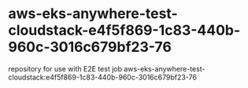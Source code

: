 # aws-eks-anywhere-test-cloudstack-e4f5f869-1c83-440b-960c-3016c679bf23-76
repository for use with E2E test job aws-eks-anywhere-test-cloudstack:e4f5f869-1c83-440b-960c-3016c679bf23-76

